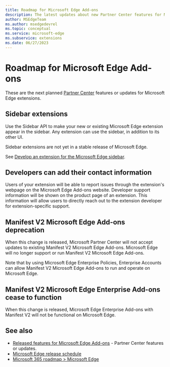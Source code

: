 ```yaml
---
title: Roadmap for Microsoft Edge Add-ons
description: The latest updates about new Partner Center features for Microsoft Edge extensions.
author: MSEdgeTeam
ms.author: msedgedevrel
ms.topic: conceptual
ms.service: microsoft-edge
ms.subservice: extensions
ms.date: 06/27/2023
---
```

# Roadmap for Microsoft Edge Add-ons
<!-- https://aka.ms/EdgeAddonsRoadmap -->

These are the next planned [Partner Center](https://partner.microsoft.com/dashboard/microsoftedge/) features or updates for Microsoft Edge extensions.


<!-- ====================================================================== -->
## Sidebar extensions

Use the Sidebar API to make your new or existing Microsoft Edge extension appear in the sidebar.  Any extension can use the sidebar, in addition to its other UI.

Sidebar extensions are not yet in a stable release of Microsoft Edge.

See [Develop an extension for the Microsoft Edge sidebar](../developer-guide/sidebar.md).


<!-- ====================================================================== -->
## Developers can add their contact information

Users of your extension will be able to report issues through the extension's webpage on the Microsoft Edge Add-ons website.  Developer support information will be shown on the product page of an extension.  This information will allow users to directly reach out to the extension developer for extension-specific support.


<!-- ====================================================================== -->
## Manifest V2 Microsoft Edge Add-ons deprecation

When this change is released, Microsoft Partner Center will not accept updates to existing Manifest V2 Microsoft Edge Add-ons.  Microsoft Edge will no longer support or run Manifest V2 Microsoft Edge Add-ons.

Note that by using Microsoft Edge Enterprise Policies, Enterprise Accounts can<!--will still be able to?--> allow Manifest V2 Microsoft Edge Add-ons to run and operate on Microsoft Edge.


<!-- ====================================================================== -->
## Manifest V2 Microsoft Edge Enterprise Add-ons cease to function

When this change is released, Microsoft Edge Enterprise Add-ons with Manifest V2 will not be functional on Microsoft Edge.


<!-- ====================================================================== -->
## See also

* [Released features for Microsoft Edge Add-ons](released-features.md) - Partner Center features or updates.
* [Microsoft Edge release schedule](/deployedge/microsoft-edge-release-schedule)
* [Microsoft 365 roadmap > Microsoft Edge](https://www.microsoft.com/microsoft-365/roadmap?filters=Microsoft%20Edge)
